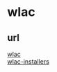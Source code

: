 # wlac

## url
[wlac](https://davitkalantaryan.github.io/wlac/)  
[wlac-installers](https://desycloud.desy.de/index.php/s/Md6tvDGWmfS2WBy)  
